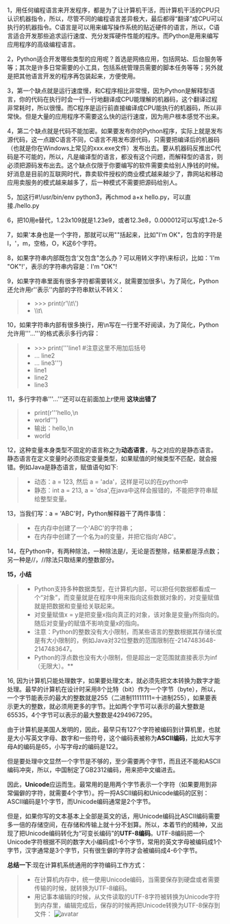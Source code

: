 1，用任何编程语言来开发程序，都是为了让计算机干活，而计算机干活的CPU只认识机器指令，所以，尽管不同的编程语言差异极大，最后都得“翻译”成CPU可以执行的机器指令。C语言是可以用来编写操作系统的贴近硬件的语言，所以，C语言适合开发那些追求运行速度、充分发挥硬件性能的程序。而Python是用来编写应用程序的高级编程语言。

2，Python适合开发哪些类型的应用呢？首选是网络应用，包括网站、后台服务等等；其次是许多日常需要的小工具，包括系统管理员需要的脚本任务等等；另外就是把其他语言开发的程序再包装起来，方便使用。

3，第一个缺点就是运行速度慢，和C程序相比非常慢，因为Python是解释型语言，你的代码在执行时会一行一行地翻译成CPU能理解的机器码，这个翻译过程非常耗时，所以很慢。而C程序是运行前直接编译成CPU能执行的机器码，所以非常快。但是大量的应用程序不需要这么快的运行速度，因为用户根本感觉不出来。

4，第二个缺点就是代码不能加密。如果要发布你的Python程序，实际上就是发布源代码，这一点跟C语言不同，C语言不用发布源代码，只需要把编译后的机器码（也就是你在Windows上常见的xxx.exe文件）发布出去。要从机器码反推出C代码是不可能的，所以，凡是编译型的语言，都没有这个问题，而解释型的语言，则必须把源码发布出去。这个缺点仅限于你要编写的软件需要卖给别人挣钱的时候。好消息是目前的互联网时代，靠卖软件授权的商业模式越来越少了，靠网站和移动应用卖服务的模式越来越多了，后一种模式不需要把源码给别人。

5，加这行#!/usr/bin/env python3，再chmod a+x hello.py，可以直接./hello.py

6，把10用e替代，1.23x109就是1.23e9，或者12.3e8，0.000012可以写成1.2e-5

7，如果'本身也是一个字符，那就可以用""括起来，比如"I'm OK"，包含的字符是I，'，m，空格，O，K这6个字符。

8，如果字符串内部既包含'又包含"怎么办？可以用转义字符\来标识，比如：'I\'m \"OK\"!'，表示的字符串内容是：I'm "OK"!

9，如果字符串里面有很多字符都需要转义，就需要加很多\，为了简化，Python还允许用r''表示''内部的字符串默认不转义：
>* \>>> print(r'\\\t\\')
>* \\\t\\

10，如果字符串内部有很多换行，用\n写在一行里不好阅读，为了简化，Python允许用'''...'''的格式表示多行内容：
>* \>>> print('''line1 #注意这里不用加后括号
>* ... line2
>* ... line3''')
>* line1
>* line2
>* line3

11，多行字符串'''...'''还可以在前面加上r使用 **这块出错了**
>* print(r'''hello,\n
>* world''')
>* 输出：hello,\n 
>* world 

12，这种变量本身类型不固定的语言称之为**动态语言**，与之对应的是静态语言。静态语言在定义变量时必须指定变量类型，如果赋值的时候类型不匹配，就会报错。例如Java是静态语言，赋值语句如下:
>* 动态：a = 123, 然后 a = 'ada'，这样是可以的在python中
>* 静态：int a = 213, a = 'dsa',在java中这样会报错的，不能把字符串赋给整型变量。

13，当我们写：a = 'ABC'时，Python解释器干了两件事情：
>* 在内存中创建了一个'ABC'的字符串；
>* 在内存中创建了一个名为a的变量，并把它指向'ABC'。

14，在Python中，有两种除法，一种除法是/，无论是否整除，结果都是浮点数；另一种是//，//除法只取结果的整数部分。

**15，小结**
>* Python支持多种数据类型，在计算机内部，可以把任何数据都看成一个“对象”，而变量就是在程序中用来指向这些数据对象的，对变量赋值就是把数据和变量给关联起来。
>* 对变量赋值x = y是把变量x指向真正的对象，该对象是变量y所指向的。随后对变量y的赋值不影响变量x的指向。
>* 注意：Python的整数没有大小限制，而某些语言的整数根据其存储长度是有大小限制的，例如Java对32位整数的范围限制在-2147483648-2147483647。
>* Python的浮点数也没有大小限制，但是超出一定范围就直接表示为inf（无限大）。**

16, 因为计算机只能处理数字，如果要处理文本，就必须先把文本转换为数字才能处理。最早的计算机在设计时采用8个比特（bit）作为一个字节（byte），所以，一个字节能表示的最大的整数就是255（二进制11111111=十进制255），如果要表示更大的整数，就必须用更多的字节。比如两个字节可以表示的最大整数是65535，4个字节可以表示的最大整数是4294967295。

由于计算机是美国人发明的，因此，最早只有127个字符被编码到计算机里，也就是大小写英文字母、数字和一些符号，这个编码表被称为**ASCII编码**，比如大写字母A的编码是65，小写字母z的编码是122。

但是要处理中文显然一个字节是不够的，至少需要两个字节，而且还不能和ASCII编码冲突，所以，中国制定了GB2312编码，用来把中文编进去。

因此，**Unicode**应运而生。最常用的是用两个字节表示一个字符（如果要用到非常偏僻的字符，就需要4个字节）。捋一捋ASCII编码和Unicode编码的区别：ASCII编码是1个字节，而Unicode编码通常是2个字节。

但是，如果你写的文本基本上全部是英文的话，用Unicode编码比ASCII编码需要多一倍的存储空间，在存储和传输上就十分不划算。所以，本着节约的精神，又出现了把Unicode编码转化为“可变长编码”的**UTF-8编码**。UTF-8编码把一个Unicode字符根据不同的数字大小编码成1-6个字节，常用的英文字母被编码成1个字节，汉字通常是3个字节，只有很生僻的字符才会被编码成4-6个字节。

**总结一下**:现在计算机系统通用的字符编码工作方式：
>* 在计算机内存中，统一使用Unicode编码，当需要保存到硬盘或者需要传输的时候，就转换为UTF-8编码。
>* 用记事本编辑的时候，从文件读取的UTF-8字符被转换为Unicode字符到内存里，编辑完成后，保存的时候再把Unicode转换为UTF-8保存到文件：
![avatar](https://cdn.liaoxuefeng.com/cdn/files/attachments/001387245992536e2ba28125cf04f5c8985dbc94a02245e000/0)



